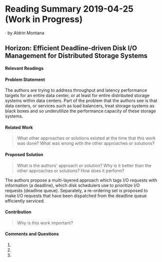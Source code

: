 # Reading Summary 2019-04-25 (Work in Progress)

&middot; by Aldrin Montana

## Horizon: Efficient Deadline-driven Disk I/O Management for Distributed Storage Systems

#### Relevant Readings


#### Problem Statement

The authors are trying to address throughput and latency performance targets for an entire data center,
or at least for entire distributed storage systems within data centers. Part of the problem that the
authors see is that data centers, or services such as load balancers, treat storage systems as black boxes
and so underutilize the performance capacity of these storage systems.

#### Related Work
> What other approaches or solutions existed at the time that this
> work was done? What was wrong with the other approaches or solutions?


#### Proposed Solution
> What is the authors' approach or solution? Why is it better than the
> other approaches or solutions? How does it perform?

The authors propose a multi-layered approach which tags I/O requests with information (a deadline),
which disk schedulers use to prioritize I/O requests (deadline queue). Separately, a re-ordering set
is proposed to make I/O requests that have been dispatched from the deadline queue efficiently serviced.

#### Contribution
> Why is this work important?


#### Comments and Questions

1. 

2. 
   
3. 

<!-- resources -->

